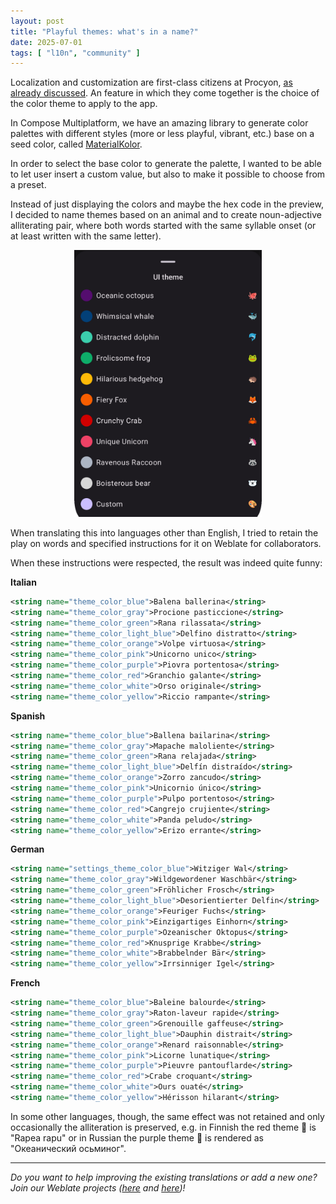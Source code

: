```yaml
---
layout: post
title: "Playful themes: what's in a name?"
date: 2025-07-01
tags: [ "l10n", "community" ]
---
```


Localization and customization are first-class citizens at
Procyon, [as already discussed](2025-06-20-i10n-and-l10n-challenges.md). An feature in which they
come together is the choice of the color theme to apply to the app.

In Compose Multiplatform, we have an amazing library to generate color palettes with different
styles (more or less playful, vibrant, etc.) base on a seed color,
called [MaterialKolor](https://github.com/jordond/MaterialKolor).

In order to select the base color to generate the palette, I wanted to be able to let user insert a
custom value, but also to make it possible to choose from a preset.

Instead of just displaying the colors and maybe the hex code in the preview, I decided to name
themes based on an animal and to create noun-adjective alliterating pair, where both words started
with the same syllable onset (or at least written with the same letter).

<div align="center">
    <img src="/assets/images/theme_bottom_sheet.png" width="300" />
</div>

When translating this into languages other than English, I tried to retain the play on words and
specified instructions for it on Weblate for collaborators.

When these instructions were respected, the result was indeed quite funny:

**Italian**
```xml
<string name="theme_color_blue">Balena ballerina</string>
<string name="theme_color_gray">Procione pasticcione</string>
<string name="theme_color_green">Rana rilassata</string>
<string name="theme_color_light_blue">Delfino distratto</string>
<string name="theme_color_orange">Volpe virtuosa</string>
<string name="theme_color_pink">Unicorno unico</string>
<string name="theme_color_purple">Piovra portentosa</string>
<string name="theme_color_red">Granchio galante</string>
<string name="theme_color_white">Orso originale</string>
<string name="theme_color_yellow">Riccio rampante</string>
```

**Spanish**
```xml
<string name="theme_color_blue">Ballena bailarina</string>
<string name="theme_color_gray">Mapache maloliente</string>
<string name="theme_color_green">Rana relajada</string>
<string name="theme_color_light_blue">Delfín distraído</string>
<string name="theme_color_orange">Zorro zancudo</string>
<string name="theme_color_pink">Unicornio único</string>
<string name="theme_color_purple">Pulpo portentoso</string>
<string name="theme_color_red">Cangrejo crujiente</string>
<string name="theme_color_white">Panda peludo</string>
<string name="theme_color_yellow">Erizo errante</string>
```

**German**
```xml
<string name="settings_theme_color_blue">Witziger Wal</string>
<string name="theme_color_gray">Wildgewordener Waschbär</string>
<string name="theme_color_green">Fröhlicher Frosch</string>
<string name="theme_color_light_blue">Desorientierter Delfin</string>
<string name="theme_color_orange">Feuriger Fuchs</string>
<string name="theme_color_pink">Einzigartiges Einhorn</string>
<string name="theme_color_purple">Ozeanischer Oktopus</string>
<string name="theme_color_red">Knusprige Krabbe</string>
<string name="theme_color_white">Brabbelnder Bär</string>
<string name="theme_color_yellow">Irrsinniger Igel</string>
```

**French**
```xml
<string name="theme_color_blue">Baleine balourde</string>
<string name="theme_color_gray">Raton-laveur rapide</string>
<string name="theme_color_green">Grenouille gaffeuse</string>
<string name="theme_color_light_blue">Dauphin distrait</string>
<string name="theme_color_orange">Renard raisonnable</string>
<string name="theme_color_pink">Licorne lunatique</string>
<string name="theme_color_purple">Pieuvre pantouflarde</string>
<string name="theme_color_red">Crabe croquant</string>
<string name="theme_color_white">Ours ouaté</string>
<string name="theme_color_yellow">Hérisson hilarant</string>
```

In some other languages, though, the same effect was not retained and only occasionally the
alliteration is preserved, e.g. in Finnish the red theme 🦀 is "Rapea rapu" or in Russian the purple 
theme 🐙 is rendered as "Океанический осьминог".

---

_Do you want to help improving the existing translations or add a new one? Join our Weblate projects
([here](https://hosted.weblate.org/engage/raccoonforlemmy) and [here](https://hosted.weblate.org/engage/raccoonforfriendica))!_